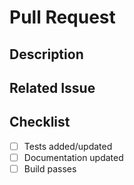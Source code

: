 # Pull Request

## Description

## Related Issue

## Checklist

- [ ] Tests added/updated
- [ ] Documentation updated
- [ ] Build passes
